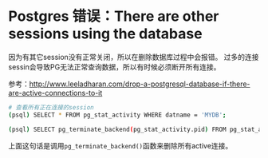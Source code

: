 # Postgres 错误：There are other sessions using the database

因为有其它session没有正常关闭，所以在删除数据库过程中会报错。
过多的连接sessin会导致PG无法正常查询数据，所以有时候必须断开所有连接。

参考：http://www.leeladharan.com/drop-a-postgresql-database-if-there-are-active-connections-to-it

```sh
# 查看所有正在连接的session
(psql) SELECT * FROM pg_stat_activity WHERE datname = 'MYDB';

(psql) SELECT pg_terminate_backend(pg_stat_activity.pid) FROM pg_stat_activity WHERE pg_stat_activity.datname = 'MYDB'  AND pid <> pg_backend_pid();
```
上面这句话是调用`pg_terminate_backend()`函数来删除所有active连接。
